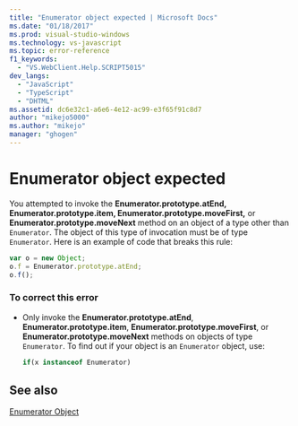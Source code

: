 ```yaml
---
title: "Enumerator object expected | Microsoft Docs"
ms.date: "01/18/2017"
ms.prod: visual-studio-windows
ms.technology: vs-javascript
ms.topic: error-reference
f1_keywords: 
  - "VS.WebClient.Help.SCRIPT5015"
dev_langs: 
  - "JavaScript"
  - "TypeScript"
  - "DHTML"
ms.assetid: dc6e32c1-a6e6-4e12-ac99-e3f65f91c8d7
author: "mikejo5000"
ms.author: "mikejo"
manager: "ghogen"
---
```

# Enumerator object expected
You attempted to invoke the **Enumerator.prototype.atEnd, Enumerator.prototype.item, Enumerator.prototype.moveFirst,** or **Enumerator.prototype.moveNext** method on an object of a type other than `Enumerator`. The object of this type of invocation must be of type `Enumerator`. Here is an example of code that breaks this rule:  
  
```JavaScript  
var o = new Object;  
o.f = Enumerator.prototype.atEnd;  
o.f();  
```  
  
### To correct this error  
  
- Only invoke the **Enumerator.prototype.atEnd**, **Enumerator.prototype.item**, **Enumerator.prototype.moveFirst**, or **Enumerator.prototype.moveNext** methods on objects of type `Enumerator`. To find out if your object is an `Enumerator` object, use:  
  
    ```js
    if(x instanceof Enumerator)  
    ```  
  
## See also  
 [Enumerator Object](../../javascript/reference/enumerator-object-javascript.md)